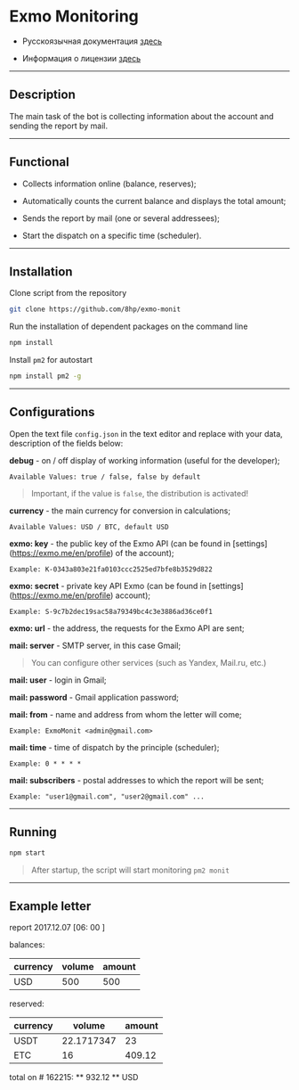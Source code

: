 # Exmo Monitoring

* Русскоязычная документация [здесь](https://github.com/8hp/exmo-monit/blob/master/README_RU.md)

* Информация о лицензии [здесь](https://github.com/8hp/exmo-monit/blob/master/LICENSE_RU)

---

## Description

The main task of the bot is collecting information about the account and sending the report by mail.

---

## Functional

* Collects information online (balance, reserves);

* Automatically counts the current balance and displays the total amount;

* Sends the report by mail (one or several addressees);

* Start the dispatch on a specific time (scheduler).

---

## Installation

Clone script from the repository

```bash
git clone https://github.com/8hp/exmo-monit
```

Run the installation of dependent packages on the command line

```bash
npm install
```

Install `pm2` for autostart

```bash
npm install pm2 -g
```

---

## Configurations

Open the text file `config.json` in the text editor and replace with your data, description of the fields below:

**debug** - on / off display of working information (useful for the developer);

    Available Values: true / false, false by default

> Important, if the value is `false`, the distribution is activated!

**currency** - the main currency for conversion in calculations;

    Available Values: USD / BTC, default USD

**exmo: key** - the public key of the Exmo API (can be found in [settings] (https://exmo.me/en/profile) of the account);

    Example: K-0343a803e21fa0103ccc2525ed7bfe8b3529d822

**exmo: secret** - private key API Exmo (can be found in [settings] (https://exmo.me/en/profile) account);

    Example: S-9c7b2dec19sac58a79349bc4c3e3886ad36ce0f1

**exmo: url** - the address, the requests for the Exmo API are sent;

**mail: server** - SMTP server, in this case Gmail;

> You can configure other services (such as Yandex, Mail.ru, etc.)

**mail: user** - login in Gmail;

**mail: password** - Gmail application password;

**mail: from** - name and address from whom the letter will come;

    Example: ExmoMonit <admin@gmail.com>

**mail: time** - time of dispatch by the principle (scheduler);

    Example: 0 * * * *

**mail: subscribers** - postal addresses to which the report will be sent;

    Example: "user1@gmail.com", "user2@gmail.com" ...

---

## Running

```bash
npm start
```

> After startup, the script will start monitoring `pm2 monit`

---

## Example letter

report 2017.12.07 \[06: 00 \]

balances:

| currency | volume | amount |
| ------------- | ------------- | ------------- |
| USD | 500 | 500 |

reserved:

| currency | volume | amount |
| ------------- | ------------- | ------------- |
| USDT | 22.1717347 | 23 |
| ETC | 16 | 409.12 |

total on # 162215: ** 932.12 ** USD
